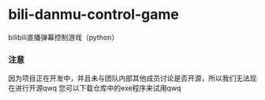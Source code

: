 # bili-danmu-control-game
bilibili直播弹幕控制游戏（python）

### 注意
因为项目正在开发中，并且未与团队内部其他成员讨论是否开源，所以我们无法现在进行开源qwq
您可以下载仓库中的exe程序来试用qwq
